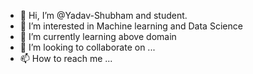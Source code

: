 - 👋 Hi, I’m @Yadav-Shubham and student.
- 👀 I’m interested in Machine learning and Data Science
- 🌱 I’m currently learning above domain
- 💞️ I’m looking to collaborate on ...
- 📫 How to reach me ...

<!---
Yadav-Shubham/Yadav-Shubham is a ✨ special ✨ repository because its `README.md` (this file) appears on your GitHub profile.
You can click the Preview link to take a look at your changes.
--->

